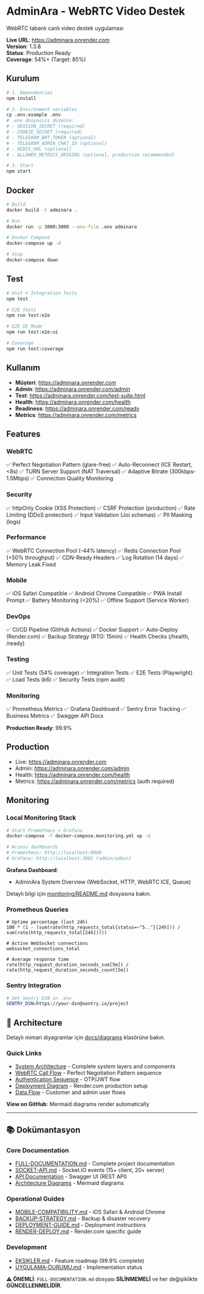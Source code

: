 # AdminAra - WebRTC Video Destek

WebRTC tabanlı canlı video destek uygulaması

**Live URL**: https://adminara.onrender.com  
**Version**: 1.3.8  
**Status**: Production Ready  
**Coverage**: 54%+ (Target: 85%)

## Kurulum

```bash
# 1. Dependencies
npm install

# 2. Environment variables
cp .env.example .env
# .env dosyasını düzenle:
# - SESSION_SECRET (required)
# - COOKIE_SECRET (required)
# - TELEGRAM_BOT_TOKEN (optional)
# - TELEGRAM_ADMIN_CHAT_ID (optional)
# - REDIS_URL (optional)
# - ALLOWED_METRICS_ORIGINS (optional, production recommended)

# 3. Start
npm start
```

## Docker

```bash
# Build
docker build -t adminara .

# Run
docker run -p 3000:3000 --env-file .env adminara

# Docker Compose
docker-compose up -d

# Stop
docker-compose down
```

## Test

```bash
# Unit + Integration Tests
npm test

# E2E Tests
npm run test:e2e

# E2E UI Mode
npm run test:e2e:ui

# Coverage
npm run test:coverage
```

## Kullanım

- **Müşteri**: https://adminara.onrender.com
- **Admin**: https://adminara.onrender.com/admin
- **Test**: https://adminara.onrender.com/test-suite.html
- **Health**: https://adminara.onrender.com/health
- **Readiness**: https://adminara.onrender.com/ready
- **Metrics**: https://adminara.onrender.com/metrics

## Features

### WebRTC
✅ Perfect Negotiation Pattern (glare-free)
✅ Auto-Reconnect (ICE Restart, <8s)
✅ TURN Server Support (NAT Traversal)
✅ Adaptive Bitrate (300kbps-1.5Mbps)
✅ Connection Quality Monitoring

### Security
✅ httpOnly Cookie (XSS Protection)
✅ CSRF Protection (production)
✅ Rate Limiting (DDoS protection)
✅ Input Validation (Joi schemas)
✅ PII Masking (logs)

### Performance
✅ WebRTC Connection Pool (-44% latency)
✅ Redis Connection Pool (+50% throughput)
✅ CDN-Ready Headers
✅ Log Rotation (14 days)
✅ Memory Leak Fixed

### Mobile
✅ iOS Safari Compatible
✅ Android Chrome Compatible
✅ PWA Install Prompt
✅ Battery Monitoring (<20%)
✅ Offline Support (Service Worker)

### DevOps
✅ CI/CD Pipeline (GitHub Actions)
✅ Docker Support
✅ Auto-Deploy (Render.com)
✅ Backup Strategy (RTO: 15min)
✅ Health Checks (/health, /ready)

### Testing
✅ Unit Tests (54% coverage)
✅ Integration Tests
✅ E2E Tests (Playwright)
✅ Load Tests (k6)
✅ Security Tests (npm audit)

### Monitoring
✅ Prometheus Metrics
✅ Grafana Dashboard
✅ Sentry Error Tracking
✅ Business Metrics
✅ Swagger API Docs

**Production Ready**: 99.9%

## Production

- Live: https://adminara.onrender.com
- Admin: https://adminara.onrender.com/admin
- Health: https://adminara.onrender.com/health
- Metrics: https://adminara.onrender.com/metrics (auth required)

## Monitoring

### Local Monitoring Stack

```bash
# Start Prometheus + Grafana
docker-compose -f docker-compose.monitoring.yml up -d

# Access dashboards
# Prometheus: http://localhost:9090
# Grafana: http://localhost:3001 (admin/admin)
```

**Grafana Dashboard**:
- AdminAra System Overview (WebSocket, HTTP, WebRTC ICE, Queue)

Detaylı bilgi için [monitoring/README.md](./monitoring/README.md) dosyasına bakın.

### Prometheus Queries
```promql
# Uptime percentage (last 24h)
100 * (1 - (sum(rate(http_requests_total{status=~"5.."}[24h])) / sum(rate(http_requests_total[24h]))))

# Active WebSocket connections
websocket_connections_total

# Average response time
rate(http_request_duration_seconds_sum[5m]) / rate(http_request_duration_seconds_count[5m])
```

### Sentry Integration
```bash
# Set Sentry DSN in .env
SENTRY_DSN=https://your-dsn@sentry.io/project
```

## 📐 Architecture

Detaylı mimari diyagramlar için [docs/diagrams](./docs/diagrams) klasörüne bakın.

### Quick Links
- [System Architecture](./docs/diagrams/system-architecture.mmd) - Complete system layers and components
- [WebRTC Call Flow](./docs/diagrams/webrtc-flow.mmd) - Perfect Negotiation Pattern sequence
- [Authentication Sequence](./docs/diagrams/authentication-sequence.mmd) - OTP/JWT flow
- [Deployment Diagram](./docs/diagrams/deployment-diagram.mmd) - Render.com production setup
- [Data Flow](./docs/diagrams/data-flow.mmd) - Customer and admin user flows

**View on GitHub**: Mermaid diagrams render automatically

---

## 📚 Dokümantasyon

### Core Documentation
- [FULL-DOCUMENTATION.md](./FULL-DOCUMENTATION.md) - Complete project documentation
- [SOCKET-API.md](./SOCKET-API.md) - Socket.IO events (15+ client, 20+ server)
- [API Documentation](https://adminara.onrender.com/api-docs) - Swagger UI (REST API)
- [Architecture Diagrams](./docs/README.md) - Mermaid diagrams

### Operational Guides
- [MOBILE-COMPATIBILITY.md](./MOBILE-COMPATIBILITY.md) - iOS Safari & Android Chrome
- [BACKUP-STRATEGY.md](./BACKUP-STRATEGY.md) - Backup & disaster recovery
- [DEPLOYMENT-GUIDE.md](./DEPLOYMENT-GUIDE.md) - Deployment instructions
- [RENDER-DEPLOY.md](./RENDER-DEPLOY.md) - Render.com specific guide

### Development
- [EKSIKLER.md](./EKSIKLER.md) - Feature roadmap (99.9% complete)
- [UYGULAMA-DURUMU.md](./UYGULAMA-DURUMU.md) - Implementation status

**⚠️ ÖNEMLİ**: `FULL-DOCUMENTATION.md` dosyası **SİLİNMEMELİ** ve her değişiklikte **GÜNCELLENMELİDİR**.